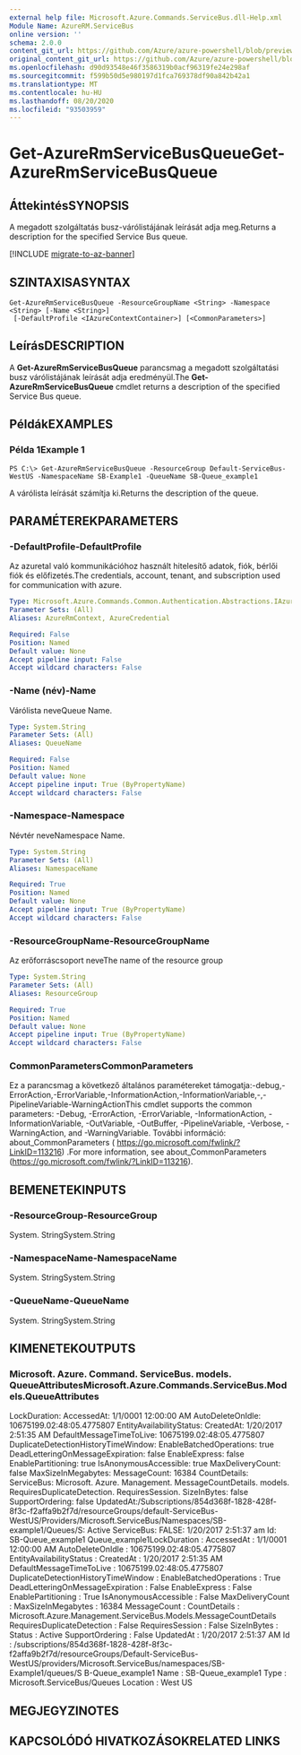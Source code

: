 ```yaml
---
external help file: Microsoft.Azure.Commands.ServiceBus.dll-Help.xml
Module Name: AzureRM.ServiceBus
online version: ''
schema: 2.0.0
content_git_url: https://github.com/Azure/azure-powershell/blob/preview/src/ResourceManager/ServiceBus/Commands.ServiceBus/help/Get-AzureRmServiceBusQueue.md
original_content_git_url: https://github.com/Azure/azure-powershell/blob/preview/src/ResourceManager/ServiceBus/Commands.ServiceBus/help/Get-AzureRmServiceBusQueue.md
ms.openlocfilehash: d90d93548e46f3586319b0acf96319fe24e298af
ms.sourcegitcommit: f599b50d5e980197d1fca769378df90a842b42a1
ms.translationtype: MT
ms.contentlocale: hu-HU
ms.lasthandoff: 08/20/2020
ms.locfileid: "93503959"
---
```

# <span data-ttu-id="92365-101">Get-AzureRmServiceBusQueue</span><span class="sxs-lookup"><span data-stu-id="92365-101">Get-AzureRmServiceBusQueue</span></span>

## <span data-ttu-id="92365-102">Áttekintés</span><span class="sxs-lookup"><span data-stu-id="92365-102">SYNOPSIS</span></span>
<span data-ttu-id="92365-103">A megadott szolgáltatás busz-várólistájának leírását adja meg.</span><span class="sxs-lookup"><span data-stu-id="92365-103">Returns a description for the specified Service Bus queue.</span></span>

[!INCLUDE [migrate-to-az-banner](../../includes/migrate-to-az-banner.md)]

## <span data-ttu-id="92365-104">SZINTAXISA</span><span class="sxs-lookup"><span data-stu-id="92365-104">SYNTAX</span></span>

```
Get-AzureRmServiceBusQueue -ResourceGroupName <String> -Namespace <String> [-Name <String>]
 [-DefaultProfile <IAzureContextContainer>] [<CommonParameters>]
```

## <span data-ttu-id="92365-105">Leírás</span><span class="sxs-lookup"><span data-stu-id="92365-105">DESCRIPTION</span></span>
<span data-ttu-id="92365-106">A **Get-AzureRmServiceBusQueue** parancsmag a megadott szolgáltatási busz várólistájának leírását adja eredményül.</span><span class="sxs-lookup"><span data-stu-id="92365-106">The **Get-AzureRmServiceBusQueue** cmdlet returns a description of the specified Service Bus queue.</span></span>

## <span data-ttu-id="92365-107">Példák</span><span class="sxs-lookup"><span data-stu-id="92365-107">EXAMPLES</span></span>

### <span data-ttu-id="92365-108">Példa 1</span><span class="sxs-lookup"><span data-stu-id="92365-108">Example 1</span></span>
```
PS C:\> Get-AzureRmServiceBusQueue -ResourceGroup Default-ServiceBus-WestUS -NamespaceName SB-Example1 -QueueName SB-Queue_example1
```

<span data-ttu-id="92365-109">A várólista leírását számítja ki.</span><span class="sxs-lookup"><span data-stu-id="92365-109">Returns the description of the queue.</span></span> 

## <span data-ttu-id="92365-110">PARAMÉTEREK</span><span class="sxs-lookup"><span data-stu-id="92365-110">PARAMETERS</span></span>

### <span data-ttu-id="92365-111">-DefaultProfile</span><span class="sxs-lookup"><span data-stu-id="92365-111">-DefaultProfile</span></span>
<span data-ttu-id="92365-112">Az azuretal való kommunikációhoz használt hitelesítő adatok, fiók, bérlői fiók és előfizetés.</span><span class="sxs-lookup"><span data-stu-id="92365-112">The credentials, account, tenant, and subscription used for communication with azure.</span></span>

```yaml
Type: Microsoft.Azure.Commands.Common.Authentication.Abstractions.IAzureContextContainer
Parameter Sets: (All)
Aliases: AzureRmContext, AzureCredential

Required: False
Position: Named
Default value: None
Accept pipeline input: False
Accept wildcard characters: False
```

### <span data-ttu-id="92365-113">-Name (név)</span><span class="sxs-lookup"><span data-stu-id="92365-113">-Name</span></span>
<span data-ttu-id="92365-114">Várólista neve</span><span class="sxs-lookup"><span data-stu-id="92365-114">Queue Name.</span></span>

```yaml
Type: System.String
Parameter Sets: (All)
Aliases: QueueName

Required: False
Position: Named
Default value: None
Accept pipeline input: True (ByPropertyName)
Accept wildcard characters: False
```

### <span data-ttu-id="92365-115">-Namespace</span><span class="sxs-lookup"><span data-stu-id="92365-115">-Namespace</span></span>
<span data-ttu-id="92365-116">Névtér neve</span><span class="sxs-lookup"><span data-stu-id="92365-116">Namespace Name.</span></span>

```yaml
Type: System.String
Parameter Sets: (All)
Aliases: NamespaceName

Required: True
Position: Named
Default value: None
Accept pipeline input: True (ByPropertyName)
Accept wildcard characters: False
```

### <span data-ttu-id="92365-117">-ResourceGroupName</span><span class="sxs-lookup"><span data-stu-id="92365-117">-ResourceGroupName</span></span>
<span data-ttu-id="92365-118">Az erőforráscsoport neve</span><span class="sxs-lookup"><span data-stu-id="92365-118">The name of the resource group</span></span>

```yaml
Type: System.String
Parameter Sets: (All)
Aliases: ResourceGroup

Required: True
Position: Named
Default value: None
Accept pipeline input: True (ByPropertyName)
Accept wildcard characters: False
```

### <span data-ttu-id="92365-119">CommonParameters</span><span class="sxs-lookup"><span data-stu-id="92365-119">CommonParameters</span></span>
<span data-ttu-id="92365-120">Ez a parancsmag a következő általános paramétereket támogatja:-debug,-ErrorAction,-ErrorVariable,-InformationAction,-InformationVariable,-,-PipelineVariable-WarningAction</span><span class="sxs-lookup"><span data-stu-id="92365-120">This cmdlet supports the common parameters: -Debug, -ErrorAction, -ErrorVariable, -InformationAction, -InformationVariable, -OutVariable, -OutBuffer, -PipelineVariable, -Verbose, -WarningAction, and -WarningVariable.</span></span> <span data-ttu-id="92365-121">További információ: about_CommonParameters ( https://go.microsoft.com/fwlink/?LinkID=113216) .</span><span class="sxs-lookup"><span data-stu-id="92365-121">For more information, see about_CommonParameters (https://go.microsoft.com/fwlink/?LinkID=113216).</span></span>

## <span data-ttu-id="92365-122">BEMENETEK</span><span class="sxs-lookup"><span data-stu-id="92365-122">INPUTS</span></span>

### <span data-ttu-id="92365-123">-ResourceGroup</span><span class="sxs-lookup"><span data-stu-id="92365-123">-ResourceGroup</span></span>
 <span data-ttu-id="92365-124">System. String</span><span class="sxs-lookup"><span data-stu-id="92365-124">System.String</span></span>
 

### <span data-ttu-id="92365-125">-NamespaceName</span><span class="sxs-lookup"><span data-stu-id="92365-125">-NamespaceName</span></span>
 <span data-ttu-id="92365-126">System. String</span><span class="sxs-lookup"><span data-stu-id="92365-126">System.String</span></span>
 

### <span data-ttu-id="92365-127">-QueueName</span><span class="sxs-lookup"><span data-stu-id="92365-127">-QueueName</span></span>
 <span data-ttu-id="92365-128">System. String</span><span class="sxs-lookup"><span data-stu-id="92365-128">System.String</span></span> 

## <span data-ttu-id="92365-129">KIMENETEK</span><span class="sxs-lookup"><span data-stu-id="92365-129">OUTPUTS</span></span>

### <span data-ttu-id="92365-130">Microsoft. Azure. Command. ServiceBus. models. QueueAttributes</span><span class="sxs-lookup"><span data-stu-id="92365-130">Microsoft.Azure.Commands.ServiceBus.Models.QueueAttributes</span></span>
<span data-ttu-id="92365-131">LockDuration: AccessedAt: 1/1/0001 12:00:00 AM AutoDeleteOnIdle: 10675199.02:48:05.4775807 EntityAvailabilityStatus: CreatedAt: 1/20/2017 2:51:35 AM DefaultMessageTimeToLive: 10675199.02:48:05.4775807 DuplicateDetectionHistoryTimeWindow: EnableBatchedOperations: true DeadLetteringOnMessageExpiration: false EnableExpress: false EnablePartitioning: true IsAnonymousAccessible: true MaxDeliveryCount: false MaxSizeInMegabytes: MessageCount: 16384 CountDetails: ServiceBus: Microsoft. Azure. Management. MessageCountDetails. models. RequiresDuplicateDetection. RequiresSession. SizeInBytes: false SupportOrdering: false UpdatedAt:/Subscriptions/854d368f-1828-428f-8f3c-f2affa9b2f7d/resourceGroups/default-ServiceBus-WestUS/Providers/Microsoft.ServiceBus/Namespaces/SB-example1/Queues/S: Active ServiceBus: FALSE: 1/20/2017 2:51:37 am Id: SB-Queue_example1 Queue_example1</span><span class="sxs-lookup"><span data-stu-id="92365-131">LockDuration                        : AccessedAt                          : 1/1/0001 12:00:00 AM AutoDeleteOnIdle                    : 10675199.02:48:05.4775807 EntityAvailabilityStatus            : CreatedAt                           : 1/20/2017 2:51:35 AM DefaultMessageTimeToLive            : 10675199.02:48:05.4775807 DuplicateDetectionHistoryTimeWindow : EnableBatchedOperations             : True DeadLetteringOnMessageExpiration    : False EnableExpress                       : False EnablePartitioning                  : True IsAnonymousAccessible               : False MaxDeliveryCount                    : MaxSizeInMegabytes                  : 16384 MessageCount                        : CountDetails                        : Microsoft.Azure.Management.ServiceBus.Models.MessageCountDetails RequiresDuplicateDetection          : False RequiresSession                     : False SizeInBytes                         : Status                              : Active SupportOrdering                     : False UpdatedAt                           : 1/20/2017 2:51:37 AM Id                                  : /subscriptions/854d368f-1828-428f-8f3c-f2affa9b2f7d/resourceGroups/Default-ServiceBus-WestUS/providers/Microsoft.ServiceBus/namespaces/SB-Example1/queues/S B-Queue_example1 Name                                : SB-Queue_example1 Type                                : Microsoft.ServiceBus/Queues Location                            : West US</span></span>

## <span data-ttu-id="92365-132">MEGJEGYZI</span><span class="sxs-lookup"><span data-stu-id="92365-132">NOTES</span></span>

## <span data-ttu-id="92365-133">KAPCSOLÓDÓ HIVATKOZÁSOK</span><span class="sxs-lookup"><span data-stu-id="92365-133">RELATED LINKS</span></span>

